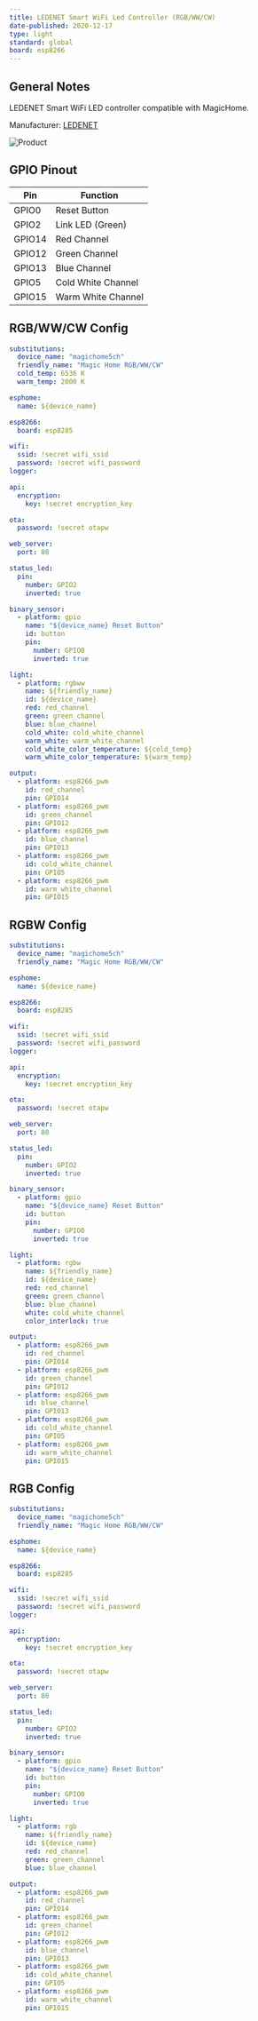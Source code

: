 ```yaml
---
title: LEDENET Smart WiFi Led Controller (RGB/WW/CW)
date-published: 2020-12-17
type: light
standard: global
board: esp8266
---
```


## General Notes

LEDENET Smart WiFi LED controller compatible with MagicHome.

Manufacturer: [LEDENET](http://www.ledenet.com/products/smart-wifi-led-controller-5-channels-control-4a5ch-cwww-rgb-rgbw-rgbww-led-light-timer-music-group-sync-controller/)

![Product](./LEDENET-Smart-WiFi-RGB-WW-CW.jpg "Product Image")

## GPIO Pinout

| Pin    | Function           |
| ------ | ------------------ |
| GPIO0  | Reset Button       |
| GPIO2  | Link LED (Green)   |
| GPIO14 | Red Channel        |
| GPIO12 | Green Channel      |
| GPIO13 | Blue Channel       |
| GPIO5  | Cold White Channel |
| GPIO15 | Warm White Channel |

## RGB/WW/CW Config

```yaml
substitutions:
  device_name: "magichome5ch"
  friendly_name: "Magic Home RGB/WW/CW"
  cold_temp: 6536 K
  warm_temp: 2000 K

esphome:
  name: ${device_name}

esp8266:
  board: esp8285

wifi:
  ssid: !secret wifi_ssid
  password: !secret wifi_password
logger:

api:
  encryption:
    key: !secret encryption_key

ota:
  password: !secret otapw

web_server:
  port: 80

status_led:
  pin:
    number: GPIO2
    inverted: true

binary_sensor:
  - platform: gpio
    name: "${device_name} Reset Button"
    id: button
    pin:
      number: GPIO0
      inverted: true

light:
  - platform: rgbww
    name: ${friendly_name}
    id: ${device_name}
    red: red_channel
    green: green_channel
    blue: blue_channel
    cold_white: cold_white_channel
    warm_white: warm_white_channel
    cold_white_color_temperature: ${cold_temp}
    warm_white_color_temperature: ${warm_temp}

output:
  - platform: esp8266_pwm
    id: red_channel
    pin: GPIO14
  - platform: esp8266_pwm
    id: green_channel
    pin: GPIO12
  - platform: esp8266_pwm
    id: blue_channel
    pin: GPIO13
  - platform: esp8266_pwm
    id: cold_white_channel
    pin: GPIO5
  - platform: esp8266_pwm
    id: warm_white_channel
    pin: GPIO15
```

## RGBW Config

```yaml
substitutions:
  device_name: "magichome5ch"
  friendly_name: "Magic Home RGB/WW/CW"

esphome:
  name: ${device_name}

esp8266:
  board: esp8285

wifi:
  ssid: !secret wifi_ssid
  password: !secret wifi_password
logger:

api:
  encryption:
    key: !secret encryption_key

ota:
  password: !secret otapw

web_server:
  port: 80

status_led:
  pin:
    number: GPIO2
    inverted: true

binary_sensor:
  - platform: gpio
    name: "${device_name} Reset Button"
    id: button
    pin:
      number: GPIO0
      inverted: true

light:
  - platform: rgbw
    name: ${friendly_name}
    id: ${device_name}
    red: red_channel
    green: green_channel
    blue: blue_channel
    white: cold_white_channel
    color_interlock: true

output:
  - platform: esp8266_pwm
    id: red_channel
    pin: GPIO14
  - platform: esp8266_pwm
    id: green_channel
    pin: GPIO12
  - platform: esp8266_pwm
    id: blue_channel
    pin: GPIO13
  - platform: esp8266_pwm
    id: cold_white_channel
    pin: GPIO5
  - platform: esp8266_pwm
    id: warm_white_channel
    pin: GPIO15
```

## RGB Config

```yaml
substitutions:
  device_name: "magichome5ch"
  friendly_name: "Magic Home RGB/WW/CW"

esphome:
  name: ${device_name}

esp8266:
  board: esp8285

wifi:
  ssid: !secret wifi_ssid
  password: !secret wifi_password
logger:

api:
  encryption:
    key: !secret encryption_key

ota:
  password: !secret otapw

web_server:
  port: 80

status_led:
  pin:
    number: GPIO2
    inverted: true

binary_sensor:
  - platform: gpio
    name: "${device_name} Reset Button"
    id: button
    pin:
      number: GPIO0
      inverted: true

light:
  - platform: rgb
    name: ${friendly_name}
    id: ${device_name}
    red: red_channel
    green: green_channel
    blue: blue_channel

output:
  - platform: esp8266_pwm
    id: red_channel
    pin: GPIO14
  - platform: esp8266_pwm
    id: green_channel
    pin: GPIO12
  - platform: esp8266_pwm
    id: blue_channel
    pin: GPIO13
  - platform: esp8266_pwm
    id: cold_white_channel
    pin: GPIO5
  - platform: esp8266_pwm
    id: warm_white_channel
    pin: GPIO15
```
